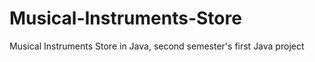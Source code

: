 # Musical-Instruments-Store
Musical Instruments Store in Java, second semester's first Java project
